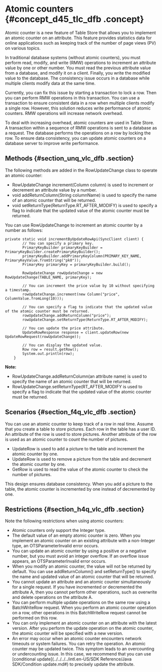 # Atomic counters {#concept_d45_tlc_dfb .concept}

Atomic counter is a new feature of Table Store that allows you to implement an atomic counter on an attribute. This feature provides statistics data for online applications such as keeping track of the number of page views \(PV\) on various topics.

In traditional database systems \(without atomic counters\), you must perform read, modify, and write \(RMW\) operations to increment an attribute value by one or other number. You must read the previous attribute value from a database, and modify it on a client. Finally, you write the modified value to the database. The consistency issue occurs in a database while multiple clients modify data at the same time.

Currently, you can fix this issue by starting a transaction to lock a row. Then you can perform RMW operations in this transaction. You can use a transaction to ensure consistent data in a row when multiple clients modify a single row. However, this solution reduces write performance of atomic counters. RMW operations will increase network overhead.

To deal with increasing overhead, atomic counters are used in Table Store. A transaction within a sequence of RMW operations is sent to a database as a request. The database performs the operations on a row by locking the row. To ensure data consistency, you can update atomic counters on a database server to improve write performance.

## Methods {#section_unq_vlc_dfb .section}

The following methods are added in the RowUpdateChange class to operate an atomic counter:

-   RowUpdateChange increment\(Column column\) is used to increment or decrement an attribute value by a number.
-   void addReturnColumn\(String columnName\) is used to specify the name of an atomic counter that will be returned.
-   void setReturnType\(ReturnType.RT\_AFTER\_MODIFY\) is used to specify a flag to indicate that the updated value of the atomic counter must be returned.

You can use RowUpdateChange to increment an atomic counter by a number as follows:

```
private static void incrementByUpdateRowApi(SyncClient client) {
        // You can specify a primary key.
        PrimaryKeyBuilder primaryKeyBuilder = PrimaryKeyBuilder.createPrimaryKeyBuilder();
        primaryKeyBuilder.addPrimaryKeyColumn(PRIMARY_KEY_NAME, PrimaryKeyValue.fromString("pk0"));
        PrimaryKey primaryKey = primaryKeyBuilder.build();

        RowUpdateChange rowUpdateChange = new RowUpdateChange(TABLE_NAME, primaryKey);

        // You can increment the price value by 10 without specifying a timestamp.
        rowUpdateChange.increment(new Column("price", ColumnValue.fromLong(10)));

        // You can specify a flag to indicate that the updated value of the atomic counter must be returned.
        rowUpdateChange.addReturnColumn("price");
        rowUpdateChange.setReturnType(ReturnType.RT_AFTER_MODIFY);
        
        // You can update the price attribute.
        UpdateRowResponse response = client.updateRow(new UpdateRowRequest(rowUpdateChange));

        // You can display the updated value.
        Row row = result.getRow();
        System.out.println(row);
    }
```

**Note:** 

-   RowUpdateChange.addReturnColumn\(an attribute name\) is used to specify the name of an atomic counter that will be returned.
-   RowUpdateChange.setReturnType\(RT\_AFTER\_MODIFY is used to specify a flag to indicate that the updated value of the atomic counter must be returned.

## Scenarios {#section_f4q_vlc_dfb .section}

You can use an atomic counter to keep track of a row in real time. Assume that you create a table to store pictures. Each row in the table has a user ID. An attribute of the row is used to store pictures. Another attribute of the row is used as an atomic counter to count the number of pictures.

-   UpdateRow is used to add a picture to the table and increment the atomic counter by one.
-   UpdateRow is used to remove a picture from the table and decrement the atomic counter by one.
-   GetRow is used to read the value of the atomic counter to check the number of pictures.

This design ensures database consistency. When you add a picture to the table, the atomic counter is incremented by one instead of decremented by one.

## Restrictions {#section_h4q_vlc_dfb .section}

Note the following restrictions when using atomic counters:

-   Atomic counters only support the Integer type.
-   The default value of an empty atomic counter is zero. When you implement an atomic counter on an existing attribute with a non-Integer type, an OTSParameterInvalid error occurs.
-   You can update an atomic counter by using a positive or a negative number, but you must avoid an integer overflow. If an overflow issue appears, an OTSParameterInvalid error occurs.
-   When you modify an atomic counter, the value will not be returned by default. You can use addReturnColumn\(\) and setReturnType\(\) to specify the name and updated value of an atomic counter that will be returned.
-   You cannot update an attribute and an atomic counter simultaneously for a single request. If you have incremented or decremented the attribute A, then you cannot perform other operations, such as overwrite and delete operations on the attribute A.
-   You can perform multiple update operations on the same row using a BatchWriteRow request. When you perform an atomic counter operation on a row, other operations in this BatchWriteRow request cannot be performed on this row.
-   You can only implement an atomic counter on an attribute with the latest version. After you perform the update operation on the atomic counter, the atomic counter will be specified with a new version.
-   An error may occur when an atomic counter encounters network timeouts or system failures. You can retry the operation. An atomic counter may be updated twice. This symptom leads to an overcounting or undercounting issue. In this case, we recommend that you can use [conditional update](../../../../intl.en-US/SDK Reference/Java SDK/Condition update.md#) to precisely update the attribute.

